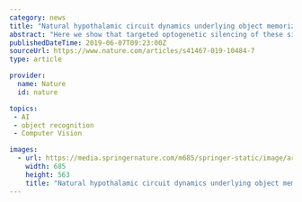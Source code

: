```yaml
---
category: news
title: "Natural hypothalamic circuit dynamics underlying object memorization"
abstract: "Here we show that targeted optogenetic silencing of these signals, performed selectively during the initial object encounters (i.e. memory acquisition), prevents future recognition of the objects. We identify an upstream inhibitory microcircuit from ..."
publishedDateTime: 2019-06-07T09:23:00Z
sourceUrl: https://www.nature.com/articles/s41467-019-10484-7
type: article

provider:
  name: Nature
  id: nature

topics:
 - AI
 - object recognition
 - Computer Vision

images:
  - url: https://media.springernature.com/m685/springer-static/image/art%3A10.1038%2Fs41467-019-10484-7/MediaObjects/41467_2019_10484_Fig1_HTML.png
    width: 685
    height: 563
    title: "Natural hypothalamic circuit dynamics underlying object memorization"
---
```

